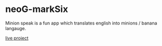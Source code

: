# neoG-markSix
 
Minion speak is a fun app which translates english into minions / banana langauge.

[live project](minions-speaks-reactjs.netlify.app)

